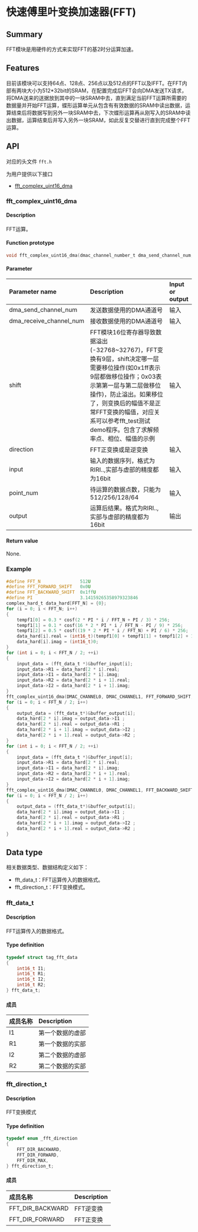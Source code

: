 # 快速傅里叶变换加速器(FFT)

## Summary

FFT模块是用硬件的方式来实现FFT的基2时分运算加速。

## Features

目前该模块可以支持64点、128点、256点以及512点的FFT以及IFFT。在FFT内部有两块大小为512*32bit的SRAM，在配置完成后FFT会向DMA发送TX请求，将DMA送来的送据放到其中的一块SRAM中去，直到满足当前FFT运算所需要的数据量并开始FFT运算，蝶形运算单元从包含有有效数据的SRAM中读出数据，运算结束后将数据写到另外一块SRAM中去，下次蝶形运算再从刚写入的SRAM中读出数据，运算结束后并写入另外一块SRAM，如此反复交替进行直到完成整个FFT运算。

## API

对应的头文件 `fft.h`

为用户提供以下接口

- [fft\_complex\_uint16\_dma](#fft\_complex\_uint16\_dma)

### fft\_complex\_uint16\_dma

#### Description

FFT运算。

#### Function prototype

```c
void fft_complex_uint16_dma(dmac_channel_number_t dma_send_channel_num, dmac_channel_number_t dma_receive_channel_num, uint16_t shift, fft_direction_t direction, const uint64_t *input, size_t point_num, uint64_t *output);
```

#### Parameter

| Parameter name                                  |   Description                     |  Input or output  |
| :--------------------------------------- | :------------------------- | :-------- |
| dma\_send\_channel\_num                  | 发送数据使用的DMA通道号      | 输入       |
| dma\_receive\_channel\_num               | 接收数据使用的DMA通道号      | 输入       |
| shift    | FFT模块16位寄存器导致数据溢出(-32768~32767)，FFT变换有9层，shift决定哪一层需要移位操作(如0x1ff表示9层都做移位操作；0x03表示第第一层与第二层做移位操作)，防止溢出。如果移位了，则变换后的幅值不是正常FFT变换的幅值，对应关系可以参考fft_test测试demo程序。包含了求解频率点、相位、幅值的示例| 输入 |
| direction                                | FFT正变换或是逆变换          | 输入       |
| input                                    | 输入的数据序列，格式为RIRI..,实部与虚部的精度都为16bit| 输入|
| point\_num                               | 待运算的数据点数，只能为512/256/128/64 | 输入 |
| output                                   | 运算后结果。格式为RIRI..,实部与虚部的精度都为16bit | 输出 |

#### Return value

None.

### Example

```c
#define FFT_N               512U
#define FFT_FORWARD_SHIFT   0x0U
#define FFT_BACKWARD_SHIFT  0x1ffU
#define PI                  3.14159265358979323846
complex_hard_t data_hard[FFT_N] = {0};
for (i = 0; i < FFT_N; i++)
{
    tempf1[0] = 0.3 * cosf(2 * PI * i / FFT_N + PI / 3) * 256;
    tempf1[1] = 0.1 * cosf(16 * 2 * PI * i / FFT_N - PI / 9) * 256;
    tempf1[2] = 0.5 * cosf((19 * 2 * PI * i / FFT_N) + PI / 6) * 256;
    data_hard[i].real = (int16_t)(tempf1[0] + tempf1[1] + tempf1[2] + 10);
    data_hard[i].imag = (int16_t)0;
}
for (int i = 0; i < FFT_N / 2; ++i)
{
    input_data = (fft_data_t *)&buffer_input[i];
    input_data->R1 = data_hard[2 * i].real;
    input_data->I1 = data_hard[2 * i].imag;
    input_data->R2 = data_hard[2 * i + 1].real;
    input_data->I2 = data_hard[2 * i + 1].imag;
}
fft_complex_uint16_dma(DMAC_CHANNEL0, DMAC_CHANNEL1, FFT_FORWARD_SHIFT, FFT_DIR_FORWARD, buffer_input, FFT_N, buffer_output);
for (i = 0; i < FFT_N / 2; i++)
{
    output_data = (fft_data_t*)&buffer_output[i];
    data_hard[2 * i].imag = output_data->I1 ;
    data_hard[2 * i].real = output_data->R1 ;
    data_hard[2 * i + 1].imag = output_data->I2 ;
    data_hard[2 * i + 1].real = output_data->R2 ;
}
for (int i = 0; i < FFT_N / 2; ++i)
{
    input_data = (fft_data_t *)&buffer_input[i];
    input_data->R1 = data_hard[2 * i].real;
    input_data->I1 = data_hard[2 * i].imag;
    input_data->R2 = data_hard[2 * i + 1].real;
    input_data->I2 = data_hard[2 * i + 1].imag;
}
fft_complex_uint16_dma(DMAC_CHANNEL0, DMAC_CHANNEL1, FFT_BACKWARD_SHIFT, FFT_DIR_BACKWARD, buffer_input, FFT_N, buffer_output);
for (i = 0; i < FFT_N / 2; i++)
{
    output_data = (fft_data_t*)&buffer_output[i];
    data_hard[2 * i].imag = output_data->I1 ;
    data_hard[2 * i].real = output_data->R1 ;
    data_hard[2 * i + 1].imag = output_data->I2 ;
    data_hard[2 * i + 1].real = output_data->R2 ;
}
```

## Data type

相关数据类型、数据结构定义如下：

- fft\_data\_t：FFT运算传入的数据格式。
- fft\_direction\_t：FFT变换模式。

### fft\_data\_t

#### Description

FFT运算传入的数据格式。

#### Type definition

```c
typedef struct tag_fft_data
{
    int16_t I1;
    int16_t R1;
    int16_t I2;
    int16_t R2;
} fft_data_t;
```

#### 成员

| 成员名称 | Description |
| :----- | :--- |
| I1 | 第一个数据的虚部  |
| R1 | 第一个数据的实部  |
| I2 | 第二个数据的虚部  |
| R2 | 第二个数据的实部  |

### fft\_direction\_t

#### Description

FFT变换模式

#### Type definition

```c
typedef enum _fft_direction
{
    FFT_DIR_BACKWARD,
    FFT_DIR_FORWARD,
    FFT_DIR_MAX,
} fft_direction_t;
```

#### 成员

| 成员名称 | Description |
| :----- | :--- |
| FFT\_DIR\_BACKWARD | FFT逆变换 |
| FFT\_DIR\_FORWARD  | FFT正变换 |